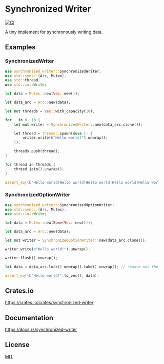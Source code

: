 Synchronized Writer
====================

[![CI](https://github.com/magiclen/synchronized-writer/actions/workflows/ci.yml/badge.svg)](https://github.com/magiclen/synchronized-writer/actions/workflows/ci.yml)

A tiny implement for synchronously writing data.

## Examples

### SynchronizedWriter

```rust
use synchronized_writer::SynchronizedWriter;
use std::sync::{Arc, Mutex};
use std::thread;
use std::io::Write;

let data = Mutex::new(Vec::new());

let data_arc = Arc::new(data);

let mut threads = Vec::with_capacity(10);

for _ in 0..10 {
    let mut writer = SynchronizedWriter::new(data_arc.clone());

    let thread = thread::spawn(move || {
        writer.write(b"Hello world!").unwrap();
    });

    threads.push(thread);
}

for thread in threads {
    thread.join().unwrap();
}

assert_eq!(b"Hello world!Hello world!Hello world!Hello world!Hello world!Hello world!Hello world!Hello world!Hello world!Hello world!".to_vec(), *data_arc.lock().unwrap());
```

### SynchronizedOptionWriter

```rust
use synchronized_writer::SynchronizedOptionWriter;
use std::sync::{Arc, Mutex};
use std::io::Write;

let data = Mutex::new(Some(Vec::new()));

let data_arc = Arc::new(data);

let mut writer = SynchronizedOptionWriter::new(data_arc.clone());

writer.write(b"Hello world!").unwrap();

writer.flush().unwrap();

let data = data_arc.lock().unwrap().take().unwrap(); // remove out the vec from arc

assert_eq!(b"Hello world!".to_vec(), data);
```

## Crates.io

https://crates.io/crates/synchronized-writer

## Documentation

https://docs.rs/synchronized-writer

## License

[MIT](LICENSE)